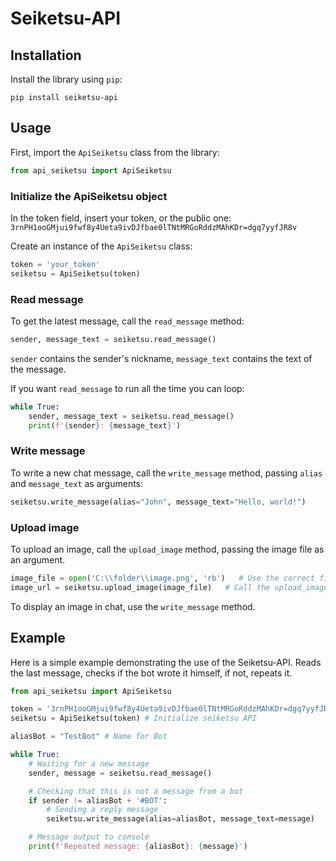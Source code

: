 # Seiketsu-API

## Installation

Install the library using `pip`:

```
pip install seiketsu-api
```

## Usage

First, import the `ApiSeiketsu` class from the library:

```python
from api_seiketsu import ApiSeiketsu
```

### Initialize the ApiSeiketsu object

In the token field, insert your token, or the public one: `3rnPH1ooGMjui9fwf8y4Ueta9ivDJfbae0lTNtMRGoRddzMAhKDr=dgq7yyfJR8v`

Create an instance of the `ApiSeiketsu` class:

```python
token = 'your_token'
seiketsu = ApiSeiketsu(token)

```

### Read message

To get the latest message, call the `read_message` method:

```python
sender, message_text = seiketsu.read_message()
```

`sender` contains the sender's nickname, `message_text` contains the text of the message.


If you want `read_message` to run all the time you can loop:

```python
while True:
    sender, message_text = seiketsu.read_message()
    print(f'{sender}: {message_text}')
```

### Write message

To write a new chat message, call the `write_message` method, passing `alias` and `message_text` as arguments:

```python
seiketsu.write_message(alias="John", message_text="Hello, world!")
```

### Upload image

To upload an image, call the `upload_image` method, passing the image file as an argument.

```python
image_file = open('C:\\folder\\image.png', 'rb')   # Use the correct file path to your image
image_url = seiketsu.upload_image(image_file)   # Call the upload_image function to upload the image
```

To display an image in chat, use the `write_message` method.

## Example

Here is a simple example demonstrating the use of the Seiketsu-API. Reads the last message, checks if the bot wrote it himself, if not, repeats it.

```python
from api_seiketsu import ApiSeiketsu

token = '3rnPH1ooGMjui9fwf8y4Ueta9ivDJfbae0lTNtMRGoRddzMAhKDr=dgq7yyfJR8v'
seiketsu = ApiSeiketsu(token) # Initialize seiketsu API

aliasBot = "TestBot" # Name for Bot

while True:
    # Waiting for a new message
    sender, message = seiketsu.read_message()

    # Checking that this is not a message from a bot
    if sender != aliasBot + '#BOT':
        # Sending a reply message
        seiketsu.write_message(alias=aliasBot, message_text=message)

    # Message output to console
    print(f'Repeated message: {aliasBot}: {message}')
```
